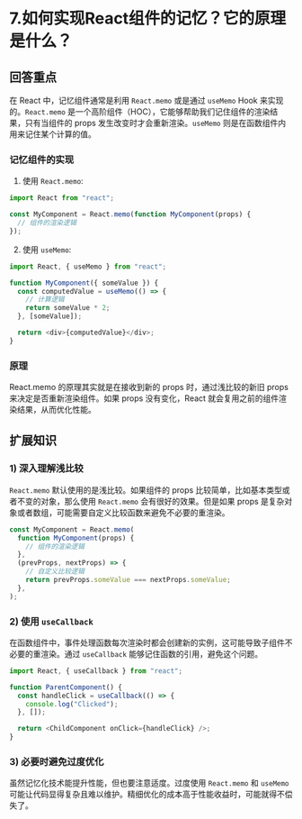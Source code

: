 # 7.如何实现React组件的记忆？它的原理是什么？

## 回答重点

在 React 中，记忆组件通常是利用 `React.memo` 或是通过 `useMemo` Hook 来实现的。`React.memo` 是一个高阶组件（HOC），它能够帮助我们记住组件的渲染结果，只有当组件的 props 发生改变时才会重新渲染。`useMemo` 则是在函数组件内用来记住某个计算的值。

### 记忆组件的实现

1.  使用 `React.memo`:

```js
import React from "react";

const MyComponent = React.memo(function MyComponent(props) {
  // 组件的渲染逻辑
});
```

2.  使用 `useMemo`:

```js
import React, { useMemo } from "react";

function MyComponent({ someValue }) {
  const computedValue = useMemo(() => {
    // 计算逻辑
    return someValue * 2;
  }, [someValue]);

  return <div>{computedValue}</div>;
}
```

### 原理

React.memo 的原理其实就是在接收到新的 props 时，通过浅比较的新旧 props 来决定是否重新渲染组件。如果 props 没有变化，React 就会复用之前的组件渲染结果，从而优化性能。

## 扩展知识

### 1) 深入理解浅比较

`React.memo` 默认使用的是浅比较。如果组件的 props 比较简单，比如基本类型或者不变的对象，那么使用 `React.memo` 会有很好的效果。但是如果 props 是复杂对象或者数组，可能需要自定义比较函数来避免不必要的重渲染。

```js
const MyComponent = React.memo(
  function MyComponent(props) {
    // 组件的渲染逻辑
  },
  (prevProps, nextProps) => {
    // 自定义比较逻辑
    return prevProps.someValue === nextProps.someValue;
  },
);
```

### 2) 使用 `useCallback`

在函数组件中，事件处理函数每次渲染时都会创建新的实例，这可能导致子组件不必要的重渲染。通过 `useCallback` 能够记住函数的引用，避免这个问题。

```js
import React, { useCallback } from "react";

function ParentComponent() {
  const handleClick = useCallback(() => {
    console.log("Clicked");
  }, []);

  return <ChildComponent onClick={handleClick} />;
}
```

### 3) 必要时避免过度优化

虽然记忆化技术能提升性能，但也要注意适度。过度使用 `React.memo` 和 `useMemo` 可能让代码显得复杂且难以维护。精细优化的成本高于性能收益时，可能就得不偿失了。

